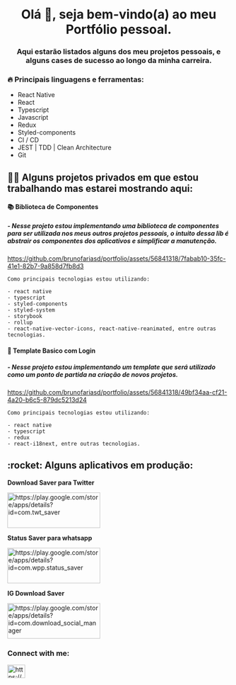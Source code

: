 <h1 align="center">Olá 👋, seja bem-vindo(a) ao meu Portfólio pessoal.</h1>

<h3 align="center">Aqui estarão listados alguns dos meu projetos pessoais, e alguns cases de sucesso ao longo da minha carreira.</h3>

<h3 align="left">🔥 Principais linguagens e ferramentas:</h3>

  - React Native
  - React
  - Typescript
  - Javascript
  - Redux
  - Styled-components
  - CI / CD
  - JEST | TDD | Clean Architecture
  - Git

<h2 align="left">👨‍💻 Alguns projetos privados em que estou trabalhando mas estarei mostrando aqui:</h2>

<h4 align="left">📚 Biblioteca de Componentes</h4>
<h5 align="left">- Nesse projeto estou implementando uma biblioteca de componentes para ser utilizada nos meus outros projetos pessoais, o intuito dessa lib é abstrair os componentes dos aplicativos e simplificar a manutenção.</h5>

https://github.com/brunofariasd/portfolio/assets/56841318/7fabab10-35fc-41e1-82b7-9a858d7fb8d3

    Como principais tecnologias estou utilizando:
    
    - react native
    - typescript
    - styled-components
    - styled-system
    - storybook
    - rollup
    - react-native-vector-icons, react-native-reanimated, entre outras tecnologias.
    
<h4 align="left">🍰 Template Basico com Login</h4>
<h5 align="left">- Nesse projeto estou implementando um template que será utilizado como um ponto de partida na criação de novos projetos.</h5>

https://github.com/brunofariasd/portfolio/assets/56841318/49bf34aa-cf21-4a20-b6c5-879dc5213d24

    Como principais tecnologias estou utilizando:
    
    - react native
    - typescript
    - redux
    - react-i18next, entre outras tecnologias.
    
<h2 align="left">:rocket: Alguns aplicativos em produção:</h2>

**Download Saver para Twitter**
<p align="left">
  <a href="https://play.google.com/store/apps/details?id=com.twt_saver" target="blank">
    <img align="center" src="https://play.google.com/intl/pt_br/badges/static/images/badges/pt-br_badge_web_generic.png"
    alt="https://play.google.com/store/apps/details?id=com.twt_saver" height="80" width="210" />
  </a>
</p>

**Status Saver para whatsapp**
<p align="left">
  <a href="https://play.google.com/store/apps/details?id=com.wpp.status_saver" target="blank">
    <img align="center" src="https://play.google.com/intl/pt_br/badges/static/images/badges/pt-br_badge_web_generic.png"
    alt="https://play.google.com/store/apps/details?id=com.wpp.status_saver" height="80" width="210" />
  </a>
</p>

**IG Download Saver**
<p align="left">
  <a href="https://play.google.com/store/apps/details?id=com.download_social_manager" target="blank">
    <img align="center" src="https://play.google.com/intl/pt_br/badges/static/images/badges/pt-br_badge_web_generic.png"
    alt="https://play.google.com/store/apps/details?id=com.download_social_manager" height="80" width="210" />
  </a>
</p>

<h3 align="left">Connect with me:</h3>
<p align="left">
  <a href="https://linkedin.com/in/https://www.linkedin.com/in/bruno-farias-109b21161/" target="blank">
    <img align="center" src="https://raw.githubusercontent.com/rahuldkjain/github-profile-readme-generator/master/src/images/icons/Social/linked-in-alt.svg" alt="https://www.linkedin.com/in/bruno-farias-109b21161/" height="30" width="40" />
  </a>
</p>
